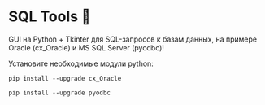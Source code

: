 # SQL Tools 🚀

GUI на Python + Tkinter для SQL-запросов к базам данных, на примере Oracle (cx_Oracle) и MS SQL Server (pyodbc)!

Установите необходимые модули python:

`pip install --upgrade cx_Oracle`

`pip install --upgrade pyodbc`

